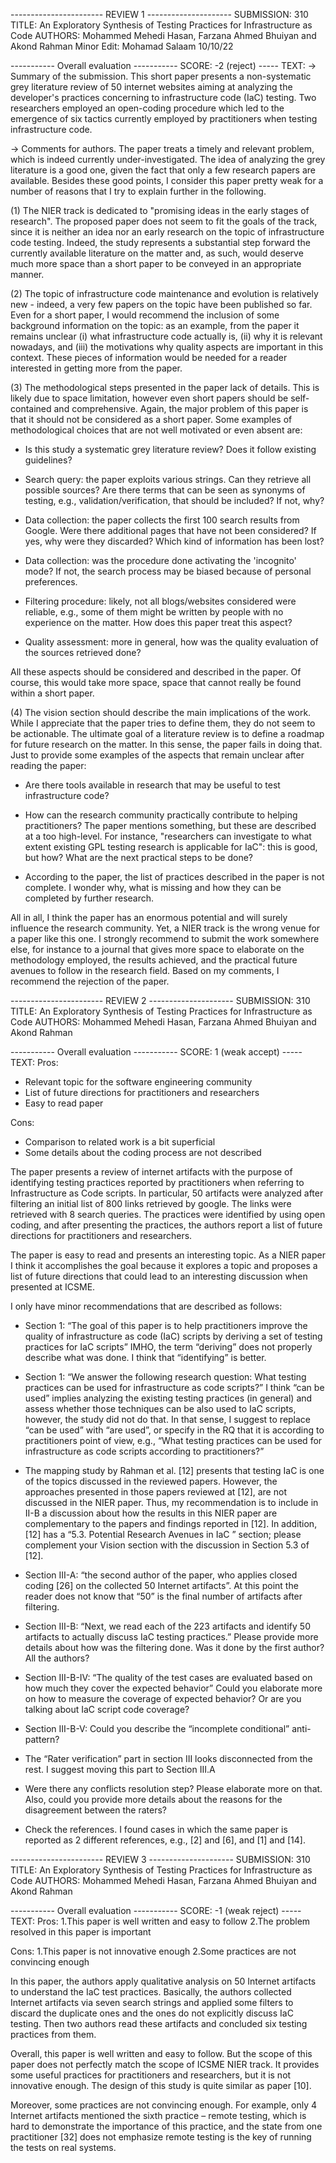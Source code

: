----------------------- REVIEW 1 ---------------------
SUBMISSION: 310
TITLE: An Exploratory Synthesis of Testing Practices for Infrastructure as Code
AUTHORS: Mohammed Mehedi Hasan, Farzana Ahmed Bhuiyan and Akond Rahman Minor Edit: Mohamad Salaam 10/10/22

----------- Overall evaluation -----------
SCORE: -2 (reject)
----- TEXT:
-> Summary of the submission.
This short paper presents a non-systematic grey literature review of 50 internet websites aiming at analyzing the developer's practices concerning to infrastructure code (IaC) testing. Two researchers employed an open-coding procedure which led to the emergence of six tactics currently employed by practitioners when testing infrastructure code.

-> Comments for authors.
The paper treats a timely and relevant problem, which is indeed currently under-investigated. The idea of analyzing the grey literature is a good one, given the fact that only a few research papers are available. Besides these good points, I consider this paper pretty weak for a number of reasons that I try to explain further in the following.

(1) The NIER track is dedicated to "promising ideas in the early stages of research". The proposed paper does not seem to fit the goals of the track, since it is neither an idea nor an early research on the topic of infrastructure code testing. Indeed, the study represents a substantial step forward the currently available literature on the matter and, as such, would deserve much more space than a short paper to be conveyed in an appropriate manner.

(2) The topic of infrastructure code maintenance and evolution is relatively new - indeed, a very few papers on the topic have been published so far. Even for a short paper, I would recommend the inclusion of some background information on the topic: as an example, from the paper it remains unclear (i) what infrastructure code actually is, (ii) why it is relevant nowadays, and (iii) the motivations why quality aspects are important in this context. These pieces of information would be needed for a reader interested in getting more from the paper.

(3) The methodological steps presented in the paper lack of details. This is likely due to space limitation, however even short papers should be self-contained and comprehensive. Again, the major problem of this paper is that it should not be considered as a short paper. Some examples of methodological choices that are not well motivated or even absent are:

- Is this study a systematic grey literature review? Does it follow existing guidelines?

- Search query: the paper exploits various strings. Can they retrieve all possible sources? Are there terms that can be seen as synonyms of testing, e.g., validation/verification, that should be included? If not, why?

- Data collection: the paper collects the first 100 search results from Google. Were there additional pages that have not been considered? If yes, why were they discarded? Which kind of information has been lost?

- Data collection: was the procedure done activating the 'incognito' mode? If not, the search process may be biased because of personal preferences.

- Filtering procedure: likely, not all blogs/websites considered were reliable, e.g., some of them might be written by people with no experience on the matter. How does this paper treat this aspect?

- Quality assessment: more in general, how was the quality evaluation of the sources retrieved done?

All these aspects should be considered and described in the paper. Of course, this would take more space, space that cannot really be found within a short paper.

(4) The vision section should describe the main implications of the work. While I appreciate that the paper tries to define them, they do not seem to be actionable. The ultimate goal of a literature review is to define a roadmap for future research on the matter. In this sense, the paper fails in doing that. Just to provide some examples of the aspects that remain unclear after reading the paper:

- Are there tools available in research that may be useful to test infrastructure code?

- How can the research community practically contribute to helping practitioners? The paper mentions something, but these are described at a too high-level. For instance, "researchers can investigate to what extent existing GPL testing research is applicable for IaC": this is good, but how? What are the next practical steps to be done?

- According to the paper, the list of practices described in the paper is not complete. I wonder why, what is missing and how they can be completed by further research.

All in all, I think the paper has an enormous potential and will surely influence the research community. Yet, a NIER track is the wrong venue for a paper like this one. I strongly recommend to submit the work somewhere else, for instance to a journal that gives more space to elaborate on the methodology employed, the results achieved, and the practical future avenues to follow in the research field. Based on my comments, I recommend the rejection of the paper.



----------------------- REVIEW 2 ---------------------
SUBMISSION: 310
TITLE: An Exploratory Synthesis of Testing Practices for Infrastructure as Code
AUTHORS: Mohammed Mehedi Hasan, Farzana Ahmed Bhuiyan and Akond Rahman

----------- Overall evaluation -----------
SCORE: 1 (weak accept)
----- TEXT:
Pros:
- Relevant topic for the software engineering community
- List of future directions for practitioners and researchers
- Easy to read paper

Cons:
- Comparison to related work is a bit superficial
- Some details about the coding process are not described


The paper presents a review of internet artifacts with the purpose of identifying testing practices reported by practitioners when referring to Infrastructure as Code scripts. In particular, 50 artifacts were analyzed after filtering an initial list of 800 links retrieved by google. The links were retrieved with 8 search queries. The practices were identified by using open coding, and after presenting the practices, the authors report a list of future directions for practitioners and researchers.

The paper is easy to read and presents an interesting topic. As a NIER paper I think it accomplishes the goal because it explores a topic and proposes a list of future directions that could lead to an interesting discussion when presented at ICSME.

I only have minor recommendations that are described as follows:

- Section 1: “The goal of this paper is to help practitioners improve the quality of infrastructure as code (IaC) scripts by deriving a set of testing practices for IaC scripts” IMHO, the term “deriving” does not properly describe what was done. I think that “identifying” is better.

- Section 1: “We answer the following research question: What testing practices can be used for infrastructure as code scripts?” I think “can be used”  implies analyzing the existing testing practices (in general) and assess whether those techniques can be also used to IaC scripts, however, the study did not do that. In that sense, I suggest to replace “can be used” with “are used”, or specify in the RQ that  it is according to practitioners point of view, e.g., “What testing practices can be used for infrastructure as code scripts according to practitioners?”

- The mapping study by Rahman et al. [12] presents that testing IaC is one of the topics discussed in the reviewed papers.  However, the approaches presented in those papers reviewed at [12], are not discussed in the NIER paper. Thus, my recommendation is to include in II-B a discussion about how the results in this NIER paper are complementary to the papers and findings reported in [12]. In addition, [12] has a “5.3. Potential Research Avenues in IaC ” section; please complement your Vision section with the discussion in Section 5.3 of [12].

- Section III-A: “the second author of the paper, who applies closed coding [26] on the collected 50 Internet artifacts”. At this point the reader does not know that “50” is the final number of artifacts after filtering.

- Section III-B: “Next, we read each of the 223 artifacts and identify 50 artifacts to actually discuss IaC testing practices.” Please provide more details about how was the filtering done. Was it done by the first author? All the authors?

- Section III-B-IV: “The quality of the test cases are evaluated based on how much they cover the expected behavior” Could you elaborate more on how to measure the coverage of expected behavior? Or are you talking about IaC script code coverage?

- Section III-B-V: Could you describe the “incomplete conditional” anti-pattern?

- The “Rater verification” part in section III looks disconnected from the rest. I suggest moving this part to Section III.A

- Were there any conflicts resolution step? Please elaborate more on that. Also, could you provide more details about the reasons for the disagreement between the raters?

- Check the references. I found cases in which the same paper is reported as 2 different references, e.g., [2] and [6], and [1] and [14].



----------------------- REVIEW 3 ---------------------
SUBMISSION: 310
TITLE: An Exploratory Synthesis of Testing Practices for Infrastructure as Code
AUTHORS: Mohammed Mehedi Hasan, Farzana Ahmed Bhuiyan and Akond Rahman

----------- Overall evaluation -----------
SCORE: -1 (weak reject)
----- TEXT:
Pros:
1.This paper is well written and easy to follow
2.The problem resolved in this paper is important

Cons:
1.This paper is not innovative enough
2.Some practices are not convincing enough


In this paper, the authors apply qualitative analysis on 50 Internet artifacts to understand the IaC test practices. Basically, the authors collected Internet artifacts via seven search strings and applied some filters to discard the duplicate ones and the ones do not explicitly discuss IaC testing. Then two authors read these artifacts and concluded six testing practices from them.

Overall, this paper is well written and easy to follow. But the scope of this paper does not perfectly match the scope of ICSME NIER track. It provides some useful practices for practitioners and researchers, but it is not innovative enough. The design of this study is quite similar as paper [10].

Moreover, some practices are not convincing enough. For example, only 4 Internet artifacts mentioned the sixth practice – remote testing, which is hard to demonstrate the importance of this practice, and the state from one practitioner [32] does not emphasize remote testing is the key of running the tests on real systems.


